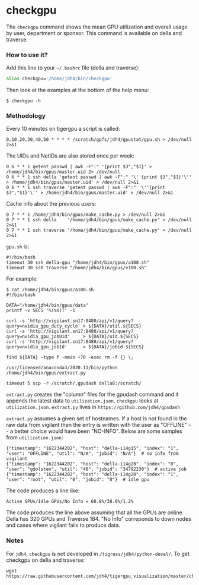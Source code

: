 # checkgpu

The `checkgpu` command shows the mean GPU utilization and overall usage by user, department or sponsor. This command is available on della and traverse.

### How to use it?

Add this line to your `~/.bashrc` file (della and traverse):

```bash
alias checkgpu='/home/jdh4/bin/checkgpu'
```

Then look at the examples at the bottom of the help menu:

```
$ checkgpu -h
```

### Methodology

Every 10 minutes on tigergpu a script is called:

```
0,10,20,30,40,50 * * * * /scratch/gpfs/jdh4/gpustat/gpu.sh > /dev/null 2>&1
```

The UIDs and NetIDs are also stored once per week:

```
0 6 * * 1 getent passwd | awk -F":" '{print $3","$1}' > /home/jdh4/bin/gpus/master.uid 2> /dev/null
0 6 * * 1 ssh della 'getent passwd | awk -F":" '\''{print $3","$1}'\'' > /home/jdh4/bin/gpus/master.uid' > /dev/null 2>&1
0 6 * * 1 ssh traverse 'getent passwd | awk -F":" '\''{print $3","$1}'\'' > /home/jdh4/bin/gpus/master.uid' > /dev/null 2>&1
```

Cache info about the previous users:

```
0 7 * * 1 /home/jdh4/bin/gpus/make_cache.py > /dev/null 2>&1
0 7 * * 1 ssh della    '/home/jdh4/bin/gpus/make_cache.py' > /dev/null 2>&1
0 7 * * 1 ssh traverse '/home/jdh4/bin/gpus/make_cache.py' > /dev/null 2>&1
```

`gpu.sh` is:

```
#!/bin/bash
timeout 30 ssh della-gpu "/home/jdh4/bin/gpus/a100.sh"
timeout 30 ssh traverse "/home/jdh4/bin/gpus/v100.sh"
```

For example:

```
$ cat /home/jdh4/bin/gpus/a100.sh
#!/bin/bash

DATA="/home/jdh4/bin/gpus/data"
printf -v SECS '%(%s)T' -1

curl -s 'http://vigilant.sn17:8480/api/v1/query?query=nvidia_gpu_duty_cycle' > ${DATA}/util.${SECS}
curl -s 'http://vigilant.sn17:8480/api/v1/query?query=nvidia_gpu_jobUid'     > ${DATA}/uid.${SECS}
curl -s 'http://vigilant.sn17:8480/api/v1/query?query=nvidia_gpu_jobId'      > ${DATA}/jobid.${SECS}

find ${DATA} -type f -mmin +70 -exec rm -f {} \;

/usr/licensed/anaconda3/2020.11/bin/python /home/jdh4/bin/gpus/extract.py

timeout 5 scp -r /scratch/.gpudash della8:/scratch/
```

`extract.py` creates the "column" files for the gpudash command and it appends the latest data to `utilization.json`. `checkgpu` looks at `utilization.json`. `extract.py` lives in `https://github.com/jdh4/gpudash`

`extract.py` assumes a given set of hostnames. If a host is not found in the raw data from vigilant then the entry is written with the user as "OFFLINE" -- a better choice would have been "NO-INFO". Below are some samples from `utilization.json`:

```
{"timestamp": "1622344202", "host": "della-i14g15", "index": "1", "user": "OFFLINE", "util": "N/A", "jobid": "N/A"}  # no info from vigilant
{"timestamp": "1622344202", "host": "della-i14g20", "index": "0", "user": "gdolsten", "util": "40", "jobid": "34792230"}  # active job
{"timestamp": "1622344202", "host": "della-i14g20", "index": "1", "user": "root", "util": "0", "jobid": "0"}  # idle gpu
```

The code produces a line like:

```
Active GPUs/Idle GPUs/No Info = 60.8%/38.0%/1.2%
```

The code produces the line above assuming that all the GPUs are online. Della has 320 GPUs and Traverse 184. "No Info" correponds to down nodes and cases where vigilant fails to produce data.


### Notes

For `jdh4`, `checkgpu` is not developed in `/tigress/jdh4/python-devel/`. To get checkgpu on della and traverse:

```
wget https://raw.githubusercontent.com/jdh4/tigergpu_visualization/master/checkgpu
```
